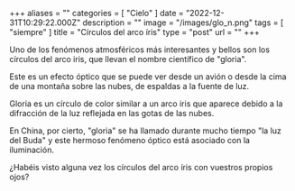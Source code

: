 +++
aliases = ""
categories = [ "Cielo" ]
date = "2022-12-31T10:29:22.000Z"
description = ""
image = "/images/glo_n.png"
tags = [ "siempre" ]
title = "Círculos del arco íris"
type = "post"
url = ""
+++


Uno de los fenómenos atmosféricos más interesantes y bellos son los círculos del arco iris, que llevan el nombre científico de "gloria".  
  
Este es un efecto óptico que se puede ver desde un avión o desde la cima de una montaña sobre las nubes, de espaldas a la fuente de luz.  
  
Gloria es un círculo de color similar a un arco iris que aparece debido a la difracción de la luz reflejada en las gotas de las nubes.  
  
En China, por cierto, "gloria" se ha llamado durante mucho tiempo "la luz del Buda" y este hermoso fenómeno óptico está asociado con la iluminación.  
  
¿Habéis visto alguna vez los círculos del arco íris con vuestros propios ojos?
